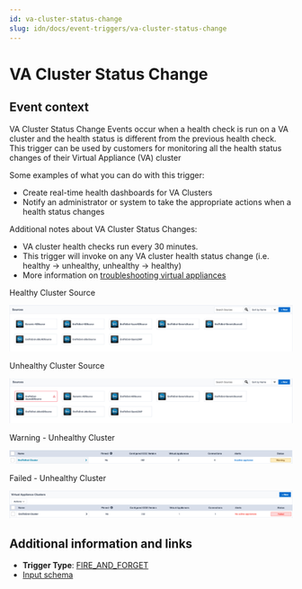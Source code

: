 ```yaml
---
id: va-cluster-status-change
slug: idn/docs/event-triggers/va-cluster-status-change
---
```


# VA Cluster Status Change

## Event context

VA Cluster Status Change Events occur when a health check is run on a VA cluster and the health status is different from the previous health check.  This trigger can be used by customers for monitoring all the health status changes of their Virtual Appliance (VA) cluster

Some examples of what you can do with this trigger:

- Create real-time health dashboards for VA Clusters
- Notify an administrator or system to take the appropriate actions when a health status changes

Additional notes about VA Cluster Status Changes:

- VA cluster health checks run every 30 minutes.
- This trigger will invoke on any VA cluster health status change (i.e. healthy -> unhealthy, unhealthy -> healthy)
- More information on [troubleshooting virtual appliances](https://community.sailpoint.com/t5/IdentityNow-Connectors/Virtual-Appliance-Troubleshooting-Guide/ta-p/78735)

Healthy Cluster Source

![VA cluster source healthy](./img/va-cluster-healthy-source.png)

Unhealthy Cluster Source

![VA cluster source unhealthy](./img/va-cluster-unhealthy-source.png)

Warning - Unhealthy Cluster

![Warning unhealthy cluster](./img/va-cluster-warning.png)

Failed - Unhealthy Cluster

![Failed unhealthy cluster](./img/va-cluster-failed.png)

## Additional information and links

- **Trigger Type**: [FIRE_AND_FORGET](../event-triggers-trigger-types.md#fire-and-forget)
- [Input schema](https://developer.sailpoint.com/apis/beta/#section/VA-Cluster-Status-Change-Event-Event-Trigger-Input)
